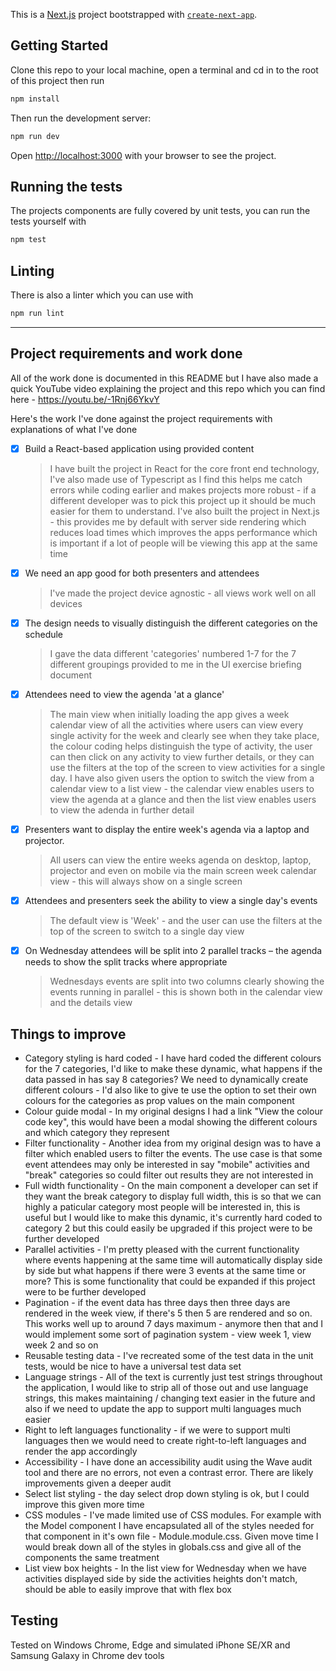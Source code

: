 This is a [Next.js](https://nextjs.org/) project bootstrapped with [`create-next-app`](https://github.com/vercel/next.js/tree/canary/packages/create-next-app).

## Getting Started

Clone this repo to your local machine, open a terminal and cd in to the root of this project then run

```bash
npm install
```

Then run the development server:

```bash
npm run dev
```

Open [http://localhost:3000](http://localhost:3000) with your browser to see the project.

## Running the tests

The projects components are fully covered by unit tests, you can run the tests yourself with

```bash
npm test
```

## Linting

There is also a linter which you can use with

```bash
npm run lint
```

---

## Project requirements and work done

All of the work done is documented in this README but I have also made a quick YouTube video explaining the project and this repo which you can find here - https://youtu.be/-1Rnj66YkvY

Here's the work I've done against the project requirements with explanations of what I've done

- [x] Build a React-based application using provided content

  > I have built the project in React for the core front end technology, I've also made use of Typescript as I find this helps me catch errors while coding earlier and makes projects more robust - if a different developer was to pick this project up it should be much easier for them to understand. I've also built the project in Next.js - this provides me by default with server side rendering which reduces load times which improves the apps performance which is important if a lot of people will be viewing this app at the same time

- [x] We need an app good for both presenters and attendees

  > I've made the project device agnostic - all views work well on all devices

- [x] The design needs to visually distinguish the different categories on the schedule

  > I gave the data different 'categories' numbered 1-7 for the 7 different groupings provided to me in the UI exercise briefing document

- [x] Attendees need to view the agenda 'at a glance'

  > The main view when initially loading the app gives a week calendar view of all the activities where users can view every single activity for the week and clearly see when they take place, the colour coding helps distinguish the type of activity, the user can then click on any activity to view further details, or they can use the filters at the top of the screen to view activities for a single day. I have also given users the option to switch the view from a calendar view to a list view - the calendar view enables users to view the agenda at a glance and then the list view enables users to view the adenda in further detail

- [x] Presenters want to display the entire week's agenda via a laptop and projector.

  > All users can view the entire weeks agenda on desktop, laptop, projector and even on mobile via the main screen week calendar view - this will always show on a single screen

- [x] Attendees and presenters seek the ability to view a single day's events

  > The default view is 'Week' - and the user can use the filters at the top of the screen to switch to a single day view

- [x] On Wednesday attendees will be split into 2 parallel tracks – the agenda needs to show the split tracks where appropriate

  > Wednesdays events are split into two columns clearly showing the events running in parallel - this is shown both in the calendar view and the details view

## Things to improve

- Category styling is hard coded - I have hard coded the different colours for the 7 categories, I'd like to make these dynamic, what happens if the data passed in has say 8 categories? We need to dynamically create different colours - I'd also like to give te use the option to set their own colours for the categories as prop values on the main <Agenda /> component
- Colour guide modal - In my original designs I had a link "View the colour code key", this would have been a modal showing the different colours and which category they represent
- Filter functionality - Another idea from my original design was to have a filter which enabled users to filter the events. The use case is that some event attendees may only be interested in say "mobile" activities and "break" categories so could filter out results they are not interested in
- Full width functionality - On the main <Agenda /> component a developer can set if they want the break category to display full width, this is so that we can highly a paticular category most people will be interested in, this is useful but I would like to make this dynamic, it's currently hard coded to category 2 but this could easily be upgraded if this project were to be further developed
- Parallel activities - I'm pretty pleased with the current functionality where events happening at the same time will automatically display side by side but what happens if there were 3 events at the same time or more? This is some functionality that could be expanded if this project were to be further developed
- Pagination - if the event data has three days then three days are rendered in the week view, if there's 5 then 5 are rendered and so on. This works well up to around 7 days maximum - anymore then that and I would implement some sort of pagination system - view week 1, view week 2 and so on
- Reusable testing data - I've recreated some of the test data in the unit tests, would be nice to have a universal test data set
- Language strings - All of the text is currently just test strings throughout the application, I would like to strip all of those out and use language strings, this makes maintaining / changing text easier in the future and also if we need to update the app to support multi languages much easier
- Right to left languages functionality - if we were to support multi languages then we would need to create right-to-left languages and render the app accordingly
- Accessibility - I have done an accessibility audit using the Wave audit tool and there are no errors, not even a contrast error. There are likely improvements given a deeper audit
- Select list styling - the day select drop down styling is ok, but I could improve this given more time
- CSS modules - I've made limited use of CSS modules. For example with the Model component I have encapsulated all of the styles needed for that component in it's own file - Module.module.css. Given move time I would break down all of the styles in globals.css and give all of the components the same treatment
- List view box heights - In the list view for Wednesday when we have activities displayed side by side the activities heights don't match, should be able to easily improve that with flex box

## Testing

Tested on Windows Chrome, Edge and simulated iPhone SE/XR and Samsung Galaxy in Chrome dev tools
